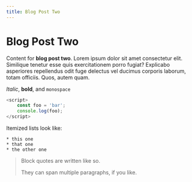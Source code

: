 ```yaml
---
title: Blog Post Two
---
```


# Blog Post Two

Content for **blog post two**.  Lorem ipsum dolor sit amet consectetur elit.  Similique tenetur esse quis exercitationem porro fugiat?  Explicabo asperiores repellendus odit fuge delectus vel ducimus corporis laborum, totam officiis.  Quos, autem quam.

*Italic*, **bold**, and `monospace`

```js
<script>
    const foo = 'bar';
    console.log(foo);
</script>

```

Itemized lists look like:

    * this one
    * that one
    * the other one

> Block quotes are
> written like so.
>
> They can span multiple paragraphs,
> if you like.